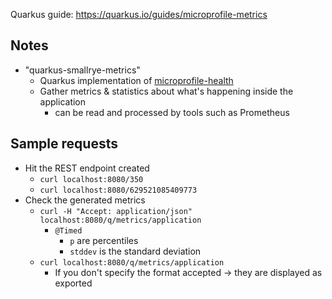 Quarkus guide: https://quarkus.io/guides/microprofile-metrics

## Notes
* "quarkus-smallrye-metrics"
    * Quarkus implementation of [microprofile-health](https://github.com/eclipse/microprofile-metrics)
    * Gather metrics & statistics about what's happening inside the application
      * can be read and processed by tools such as Prometheus
## Sample requests
* Hit the REST endpoint created
  * `curl localhost:8080/350`
  * `curl localhost:8080/629521085409773`
* Check the generated metrics
  * `curl -H "Accept: application/json" localhost:8080/q/metrics/application`
    * `@Timed`
      * `p` are percentiles
      * `stddev` is the standard deviation
  * `curl localhost:8080/q/metrics/application`
    * If you don't specify the format accepted -> they are displayed as exported
